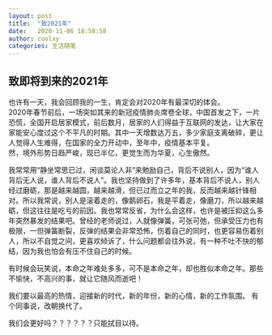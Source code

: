 ```yaml
---
layout: post
title:  "致2021年"
date:   2020-11-06 18:58:58
author: coolxy
categories: 生活随笔
---
```


## 致即将到来的2021年
也许有一天，我会回顾我的一生，肯定会对2020年有最深切的体会。  
2020年春节前后，一场突如其来的新冠疫情肺炎席卷全球，中国首发之下，一片恐慌，全国开启居家模式，前后数月，居家的人们得益于互联网的发达，让大家在家能安心度过这个不平凡的时期。其中一天增数达万五，多少家庭支离破碎，更让人觉得人生难得，在国家的全力开动中，至年中，疫情基本平复。  
然，境外形势日趋严峻，现已半亿，更觉生而为华夏，心生傲然。  

我常常用“静坐常思已过，闲谈莫论人非”来勉励自己，背后不说别人，因为“谁人背后无人说，谁人背后不说人”。我也坚持做到了许多年，基本背后不说人，别人经过磨砺，那是越来越圆，越来越滑，但已过而立之年的我，反而越来越针锋相对。所以我常说，别人是滚着走的，像鹅卵石，我是平着走，像磨刀，所以越来越砺，但这往往是吃亏的前因。我也常常反省，为什么会这样，也许是被压抑这么多年突然暴发的结果吧。曾经的老师说过，人就像弹簧，可张可弛，但承受压力也有极限，一但弹簧断裂，反弹的结果会非常恐怖，伤着自己的同时，也更容易伤着别人，所以不自觉之间，更喜欢倾诉了，什么问题都会往外说，有一种不吐不快的郁结，因为我也怕会有压不住自己的时候。

有时候会玩笑说，本命之年难处多多，可不是本命之年，却也胜似本命之年。那些不愉快，不高兴的事，就让它随风而逝吧！

我们要以最高的热情，迎接新的时代，新的年份，新的心情，新的工作氛围。
有个同事说，改朝换代了。

我们会更好吗？？？？？？只能拭目以待。
